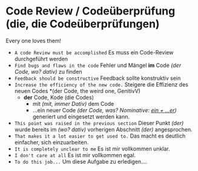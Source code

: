 # Code Review / Codeüberprüfung (die, die Codeüberprüfungen)

Every one loves them! 

- `A code Review must be accomplished` Es muss ein Code-Review durchgeführt werden
- `Find bugs and flaws in the code` Fehler und Mängel **im** Code *(der Code, wo? dativ)* zu finden
- `Feedback should be constructive` Feedback sollte konstruktiv sein
- `Increase the efficiency of the new code.` Steigere die Effizienz des neuen Codes *(der Code, the weird one, GenitivV)
  - **der** Code, Kode (die Codes)
    - mit *(mit, immer Dativ)* dem Code 
    - ...ein neuer Code *(der Code, was? Nominative:  [ein + ...er](./grammar-tables/articles.md#indefinite-article))* generiert und eingesetzt werden kann. 
- `This point was raised in the previous section` Dieser Punkt *(der)* wurde bereits im *(wo? dativ)* vorherigen Abschnitt *(der)* angesprochen. 
- `That makes it a lot easier to get used to.` Das macht es deutlich einfacher, sich einzuarbeiten. 
- `It is completely unclear to me` Es ist mir vollkommen unklar.
- `I don't care at all` Es ist mir vollkommen egal.
- `To do this job...` Um diese Aufgabe zu erledigen....

 